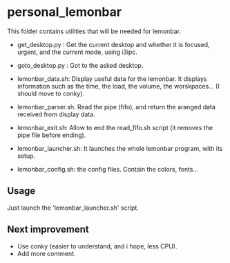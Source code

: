 # personal_lemonbar

This folder contains utilities that will be needed for lemonbar.

* get_desktop.py : Get the current desktop and whether it is focused, urgent, and the current mode, using i3ipc.
* goto_desktop.py : Got to the asked desktop.
* lemonbar_data.sh: Display useful data for the lemonbar.
                   It displays information such as the time, the load, the volume, the worskpaces... (I should move to conky).

* lemonbar_parser.sh:  Read the pipe (fifo), and return the aranged data received from display data.
* lemonbar_exit.sh: Allow to end the read_fifo.sh script (it removes the pipe file before ending).
* lemonbar_launcher.sh: It launches the whole lemonbar program, with its setup.
* lemonbar_config.sh: the config files. Contain the colors, fonts...

## Usage
Just launch the 'lemonbar_launcher.sh' script.

## Next improvement
* Use conky (easier to understand, and i hope, less CPU).
* Add more comment.

